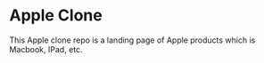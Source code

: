 # Apple Clone

This Apple clone repo is a landing page of Apple products which is Macbook, IPad, etc.

